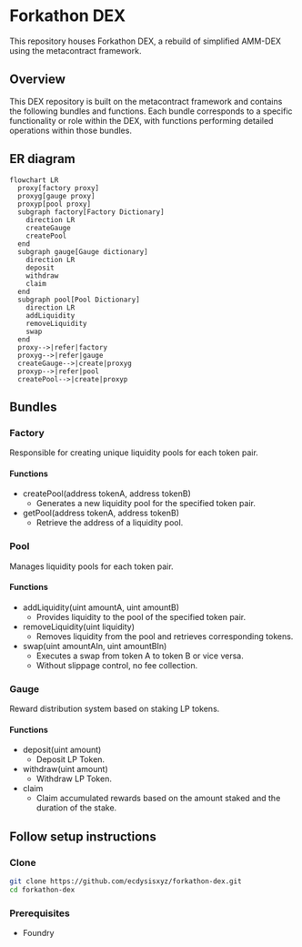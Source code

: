 # Forkathon DEX
This repository houses Forkathon DEX, a rebuild of simplified AMM-DEX using the metacontract framework.

## Overview
This DEX repository is built on the metacontract framework and contains the following bundles and functions. 
Each bundle corresponds to a specific functionality or role within the DEX, with functions performing detailed operations within those bundles.

## ER diagram
```mermaid
flowchart LR
  proxy[factory proxy]
  proxyg[gauge proxy]
  proxyp[pool proxy]
  subgraph factory[Factory Dictionary]
    direction LR
    createGauge
    createPool
  end
  subgraph gauge[Gauge dictionary]
    direction LR
    deposit
    withdraw
    claim
  end
  subgraph pool[Pool Dictionary]
    direction LR
    addLiquidity
    removeLiquidity
    swap
  end
  proxy-->|refer|factory
  proxyg-->|refer|gauge
  createGauge-->|create|proxyg
  proxyp-->|refer|pool
  createPool-->|create|proxyp
```
## Bundles
### Factory
Responsible for creating unique liquidity pools for each token pair.

#### Functions
- createPool(address tokenA, address tokenB)
  - Generates a new liquidity pool for the specified token pair.
- getPool(address tokenA, address tokenB)
  - Retrieve the address of a liquidity pool.

### Pool
Manages liquidity pools for each token pair.

#### Functions
- addLiquidity(uint amountA, uint amountB)
  - Provides liquidity to the pool of the specified token pair.
- removeLiquidity(uint liquidity)
  - Removes liquidity from the pool and retrieves corresponding tokens.
- swap(uint amountAIn, uint amountBIn)
  - Executes a swap from token A to token B or vice versa.
  - Without slippage control, no fee collection.

### Gauge
Reward distribution system based on staking LP tokens.

#### Functions
- deposit(uint amount)
  - Deposit LP Token.
- withdraw(uint amount)
  - Withdraw LP Token.
- claim
  - Claim accumulated rewards based on the amount staked and the duration of the stake.

## Follow setup instructions
### Clone
```bash
git clone https://github.com/ecdysisxyz/forkathon-dex.git
cd forkathon-dex
```

### Prerequisites
- Foundry